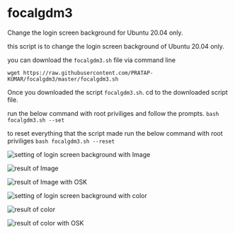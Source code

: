 # focalgdm3
Change the login screen background for Ubuntu 20.04 only.

this script is to change the login screen background of Ubuntu 20.04 only.


you can download the `focalgdm3.sh` file via command line

    wget https://raw.githubusercontent.com/PRATAP-KUMAR/focalgdm3/master/focalgdm3.sh

Once you downloaded the script `focalgdm3.sh`. cd to the downloaded script file.

run the below command with root priviliges and follow the prompts.
`bash focalgdm3.sh --set`

to reset everything that the script made
run the below command with root priviliges
`bash focalgdm3.sh --reset`

![setting of login screen background with Image](https://i.stack.imgur.com/OsXAH.gif)

![result of Image](https://i.stack.imgur.com/ssYjj.png)

![result of Image with OSK](https://i.stack.imgur.com/xcpwT.png)

![setting of login screen background with color](https://i.stack.imgur.com/byU3o.gif)

![result of color](https://i.stack.imgur.com/KmliD.png)

![result of color with OSK](https://i.stack.imgur.com/TFWP5.png)
